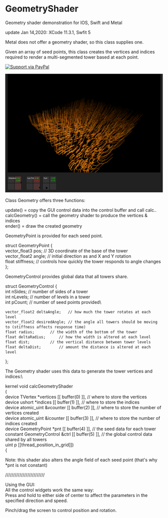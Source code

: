 # GeometryShader
Geometry shader demonstration for IOS, Swift and Metal

update Jan 14,2020:  XCode 11.3.1, Swfit 5

Metal does not offer a geometry shader, so this class supplies one.

Given an array of seed points, this class creates the vertices and indices required to render a
multi-segmented tower based at each point.

<a href="https://www.paypal.me/Kosalos/">
  <img alt="Support via PayPal" src="https://cdn.rawgit.com/twolfson/paypal-github-button/1.0.0/dist/button.svg"/>
</a>

![Screenshot](screenshot.png)

Class Geometry offers three functions:

update() = copy the GUI control data into the control buffer and call calc..\
calcGeometry() = call the geometry shader to produce the vertices & indices\
ender() = draw the created geometry

GeometryPoint is provided for each seed point. 

struct GeometryPoint {\
    vector_float3 pos;	 // 3D coordinate of the base of the tower\
    vector_float2 angle; // initial direction as and X and Y rotation\
    float stiffness;     // controls how quickly the tower responds to angle changes\
};

GeometryControl provides global data that all towers share.

struct GeometryControl {\
    int nSides;			// number of sides of a tower\
    int nLevels;		// number of levels in a tower\
    int pCount;			// number of seed points provided\
    
    vector_float2 deltaAngle;	// how much the tower rotates at each level
    vector_float2 desiredAngle; // the angle all towers should be moving to (stiffness affects response time)
    float radius;		// the width of the bottom of the tower
    float deltaRadius;		// how the width is altered at each level
    float dist;			// the vertical distance between tower levels
    float deltaDist;		// amount the distance is altered at each level
};

The Geometry shader uses this data to generate the tower vertices and indices:\

kernel void calcGeometryShader\
(\
 device TVertex *vertices       [[ buffer(0) ]], // where to store the vertices\
 device ushort *indices         [[ buffer(1) ]], // where to store the indices\
 device atomic_uint &vcounter   [[ buffer(2) ]], // where to store the number of vertices created\
 device atomic_uint &icounter   [[ buffer(3) ]], // where to store the number of indices created\
 device GeometryPoint *pnt      [[ buffer(4) ]], // the seed data for each tower\
 constant GeometryControl &ctrl [[ buffer(5) ]], // the global control data shared by all towers\
 uint p [[thread_position_in_grid]])\
{

Note: this shader also alters the angle field of each seed point (that's why *pnt is not constant)
 
/////////////////////////

Using the GUI:\
All the control widgets work the same way:\
Press and hold to either side of center to affect the parameters in the specified direction and speed.

Pinch/drag the screen to control position and rotation.


